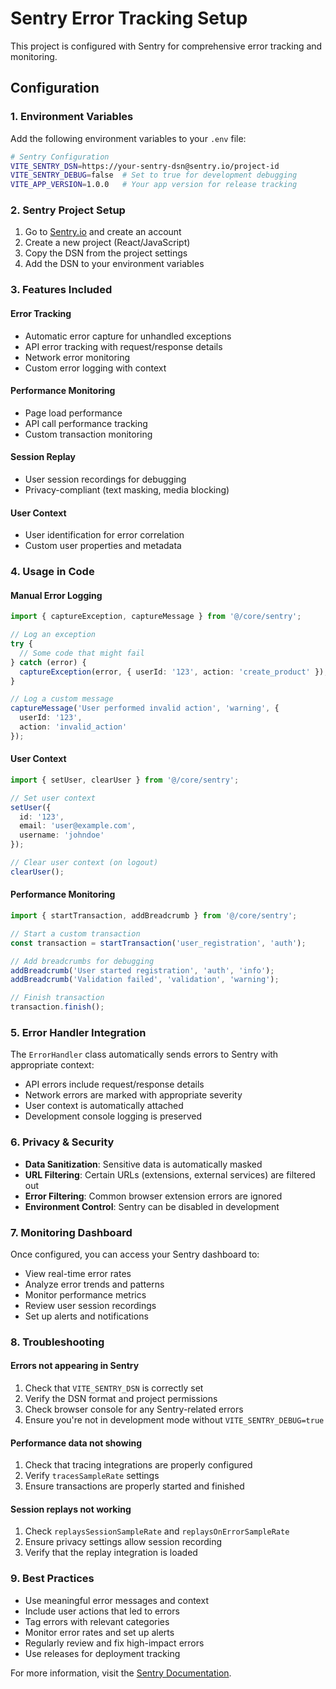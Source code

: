 # Sentry Error Tracking Setup

This project is configured with Sentry for comprehensive error tracking and monitoring.

## Configuration

### 1. Environment Variables

Add the following environment variables to your `.env` file:

```bash
# Sentry Configuration
VITE_SENTRY_DSN=https://your-sentry-dsn@sentry.io/project-id
VITE_SENTRY_DEBUG=false  # Set to true for development debugging
VITE_APP_VERSION=1.0.0   # Your app version for release tracking
```

### 2. Sentry Project Setup

1. Go to [Sentry.io](https://sentry.io) and create an account
2. Create a new project (React/JavaScript)
3. Copy the DSN from the project settings
4. Add the DSN to your environment variables

### 3. Features Included

#### Error Tracking
- Automatic error capture for unhandled exceptions
- API error tracking with request/response details
- Network error monitoring
- Custom error logging with context

#### Performance Monitoring
- Page load performance
- API call performance tracking
- Custom transaction monitoring

#### Session Replay
- User session recordings for debugging
- Privacy-compliant (text masking, media blocking)

#### User Context
- User identification for error correlation
- Custom user properties and metadata

### 4. Usage in Code

#### Manual Error Logging
```typescript
import { captureException, captureMessage } from '@/core/sentry';

// Log an exception
try {
  // Some code that might fail
} catch (error) {
  captureException(error, { userId: '123', action: 'create_product' });
}

// Log a custom message
captureMessage('User performed invalid action', 'warning', {
  userId: '123',
  action: 'invalid_action'
});
```

#### User Context
```typescript
import { setUser, clearUser } from '@/core/sentry';

// Set user context
setUser({
  id: '123',
  email: 'user@example.com',
  username: 'johndoe'
});

// Clear user context (on logout)
clearUser();
```

#### Performance Monitoring
```typescript
import { startTransaction, addBreadcrumb } from '@/core/sentry';

// Start a custom transaction
const transaction = startTransaction('user_registration', 'auth');

// Add breadcrumbs for debugging
addBreadcrumb('User started registration', 'auth', 'info');
addBreadcrumb('Validation failed', 'validation', 'warning');

// Finish transaction
transaction.finish();
```

### 5. Error Handler Integration

The `ErrorHandler` class automatically sends errors to Sentry with appropriate context:

- API errors include request/response details
- Network errors are marked with appropriate severity
- User context is automatically attached
- Development console logging is preserved

### 6. Privacy & Security

- **Data Sanitization**: Sensitive data is automatically masked
- **URL Filtering**: Certain URLs (extensions, external services) are filtered out
- **Error Filtering**: Common browser extension errors are ignored
- **Environment Control**: Sentry can be disabled in development

### 7. Monitoring Dashboard

Once configured, you can access your Sentry dashboard to:

- View real-time error rates
- Analyze error trends and patterns
- Monitor performance metrics
- Review user session recordings
- Set up alerts and notifications

### 8. Troubleshooting

#### Errors not appearing in Sentry
1. Check that `VITE_SENTRY_DSN` is correctly set
2. Verify the DSN format and project permissions
3. Check browser console for any Sentry-related errors
4. Ensure you're not in development mode without `VITE_SENTRY_DEBUG=true`

#### Performance data not showing
1. Check that tracing integrations are properly configured
2. Verify `tracesSampleRate` settings
3. Ensure transactions are properly started and finished

#### Session replays not working
1. Check `replaysSessionSampleRate` and `replaysOnErrorSampleRate`
2. Ensure privacy settings allow session recording
3. Verify that the replay integration is loaded

### 9. Best Practices

- Use meaningful error messages and context
- Include user actions that led to errors
- Tag errors with relevant categories
- Monitor error rates and set up alerts
- Regularly review and fix high-impact errors
- Use releases for deployment tracking

For more information, visit the [Sentry Documentation](https://docs.sentry.io/platforms/javascript/guides/react/).
